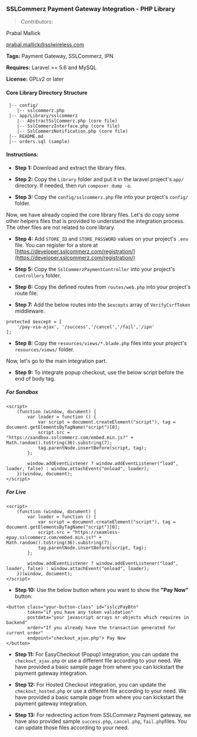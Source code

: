 ### SSLCommerz Payment Gateway Integration - PHP Library

>_Contributors:_

Prabal Mallick

prabal.mallick@sslwireless.com

__Tags:__ Payment Gateway, SSLCommerz, IPN

__Requires:__  Laravel >= 5.6 and MySQL

__License:__ GPLv2 or later


#### Core Library Directory Structure

```
 |-- config/
    |-- sslcommerz.php
 |-- app/Library/sslcommerz
    |-- AbstractSslCommerz.php (core file)
    |-- SslCommerzInterface.php (core file)
    |-- SslCommerzNotification.php (core file)
 |-- README.md
 |-- orders.sql (sample)
```

#### Instructions:

* __Step 1:__ Download and extract the library files.

* __Step 2:__ Copy the `Library` folder and put it in the laravel project's `app/` directory. If needed, then run `composer dump -o`.

* __Step 3:__ Copy the `config/sslcommerz.php` file into your project's `config/` folder.

Now, we have already copied the core library files. Let's do copy some other helpers files that is provided to understand the integration process. The other files are not related to core library. 

* __Step 4:__ Add `STORE_ID` and `STORE_PASSWORD` values on your project's `.env` file. You can register for a store at [https://developer.sslcommerz.com/registration/](https://developer.sslcommerz.com/registration/)

* __Step 5:__ Copy the `SslCommerzPaymentController` into your project's `Controllers` folder.

* __Step 6:__ Copy the defined routes from `routes/web.php` into your project's route file.

* __Step 7:__ Add the below routes into the `$excepts` array of `VerifyCsrfToken` middleware.

```
protected $except = [
    '/pay-via-ajax', '/success','/cancel','/fail','/ipn'
];
```


* __Step 8:__ Copy the `resources/views/*.blade.php` files into your project's `resources/views/` folder.


Now, let's go to the main integration part. 
* __Step 9:__ To integrate popup checkout, use the below script before the end of body tag.

##### For Sandbox
```
<script>
    (function (window, document) {
        var loader = function () {
            var script = document.createElement("script"), tag = document.getElementsByTagName("script")[0];
            script.src = "https://sandbox.sslcommerz.com/embed.min.js?" + Math.random().toString(36).substring(7);
            tag.parentNode.insertBefore(script, tag);
        };

        window.addEventListener ? window.addEventListener("load", loader, false) : window.attachEvent("onload", loader);
    })(window, document);
</script>
```

##### For Live
```
<script>
    (function (window, document) {
        var loader = function () {
            var script = document.createElement("script"), tag = document.getElementsByTagName("script")[0];
            script.src = "https://seamless-epay.sslcommerz.com/embed.min.js?" + Math.random().toString(36).substring(7);
            tag.parentNode.insertBefore(script, tag);
        };
    
        window.addEventListener ? window.addEventListener("load", loader, false) : window.attachEvent("onload", loader);
    })(window, document);
</script>
```

* __Step 10:__ Use the below button where you want to show the **"Pay Now"** button:

```
<button class="your-button-class" id="sslczPayBtn"
        token="if you have any token validation"
        postdata="your javascript arrays or objects which requires in backend"
        order="If you already have the transaction generated for current order"
        endpoint="checkout_ajax.php"> Pay Now
</button>
```

* __Step 11:__ For EasyCheckout (Popup) integration, you can update the `checkout_ajax.php` or use a different file according to your need. We have provided a basic sample page from where you can kickstart the payment gateway integration.

* __Step 12:__ For Hosted Checkout integration, you can update the `checkout_hosted.php` or use a different file according to your need. We have provided a basic sample page from where you can kickstart the payment gateway integration.

* __Step 13:__ For redirecting action from SSLCommerz Payment gateway, we have also provided sample `success.php`, `cancel.php`, `fail.php`files. You can update those files according to your need.
